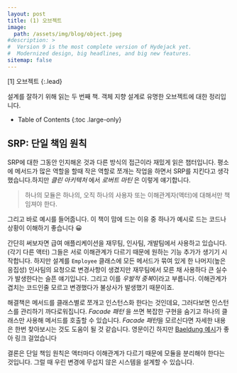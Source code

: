 ```yaml
---
layout: post
title: (1) 오브젝트
image: 
  path: /assets/img/blog/object.jpeg
#description: >
#  Version 9 is the most complete version of Hydejack yet.
#  Modernized design, big headlines, and big new features.
sitemap: false
---
```


[1] 오브젝트
{:.lead}

설계를 잘하기 위해 읽는 두 번째 책. 객체 지향 설계로 유명한 오브젝트에 대한 정리입니다.  

- Table of Contents
{:toc .large-only}

## SRP: 단일 책임 원칙

SRP에 대한 그동안 인지해온 것과 다른 방식의 접근이라 재밌게 읽은 챕터입니다. 평소에 메서드가 많은 역할을 할때 작은 역할로 쪼개는 작업을 하면서 SRP를 지킨다고 생각했습니다.하지만 _클린 아키텍처_ 에서 *로버트 마틴* 은 이렇게 얘기합니다.

> 하나의 모듈은 하나의, 오직 하나의 사용자 또는 이해관계자(액터)에 대해서만 책임져야 한다.

그리고 바로 예시를 들어줍니다. 이 책이 맘에 드는 이유 중 하나가 예시로 드는 코드나 상황이 이해하기 좋습니다 😀

간단히 써보자면 급여 애플리케이션을 재무팀, 인사팀, 개발팀에서 사용하고 있습니다.(각기 다른 액터)
그들은 서로 이해관계가 다르기 때문에 원하는 기능 추가가 생기기 시작합니다. 하지만 설계를 `Employee` 클래스에 모든 메서드가 묶여 있게 한 나머지(높은 응집성) 인사팀의 요청으로 변경사항이 생겼지만 재무팀에서 모른 채 사용하다 큰 실수가 발생한다는 슬픈 얘기입니다. 그리고 이를 *우발적 중복*이라고 부릅니다. 이해관계가 겹치는 코드인줄 모르고 변경했다가 불상사가 발생했기 때문이죠. 

해결책은 메서드를 클래스별로 쪼개고 인스턴스화 한다는 것인데요, 그러다보면 인스턴스를 관리하기 까다로워집니다. _Facade 패턴_ 을 쓰면 복잡한 구현을 숨기고 하나의 클래스만 사용해 메서드를 호출할 수 있습니다. *Facade 패턴*을 모르신다면 자세한 내용은 한번 찾아보시는 것도 도움이 될 것 같습니다.
영문이긴 하지만 [Baeldung 예시](https://www.baeldung.com/java-facade-pattern)가 좋아 링크 걸었습니다

결론은 단일 책임 원칙은 액터마다 이해관계가 다르기 때문에 모듈을 분리해야 한다는 것입니다. 그럴 때 우린 변경에 무섭지 않은 시스템을 설계할 수 있습니다.    